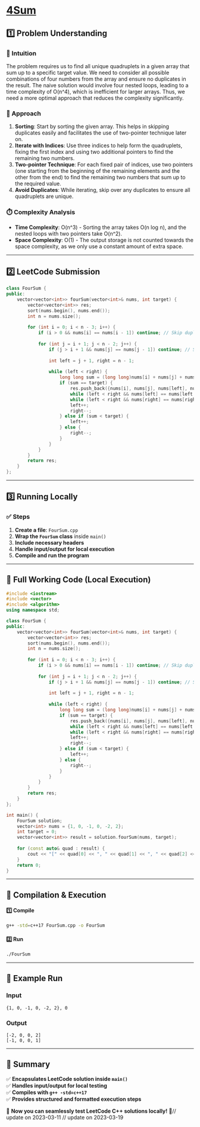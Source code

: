 # **[4Sum](https://leetcode.com/problems/4sum/description/)**  

## **1️⃣ Problem Understanding**  
### **📌 Intuition**  
The problem requires us to find all unique quadruplets in a given array that sum up to a specific target value. We need to consider all possible combinations of four numbers from the array and ensure no duplicates in the result. The naive solution would involve four nested loops, leading to a time complexity of O(n^4), which is inefficient for larger arrays. Thus, we need a more optimal approach that reduces the complexity significantly.

### **🚀 Approach**  
1. **Sorting**: Start by sorting the given array. This helps in skipping duplicates easily and facilitates the use of two-pointer technique later on.
2. **Iterate with Indices**: Use three indices to help form the quadruplets, fixing the first index and using two additional pointers to find the remaining two numbers.
3. **Two-pointer Technique**: For each fixed pair of indices, use two pointers (one starting from the beginning of the remaining elements and the other from the end) to find the remaining two numbers that sum up to the required value. 
4. **Avoid Duplicates**: While iterating, skip over any duplicates to ensure all quadruplets are unique.

### **⏱️ Complexity Analysis**  
- **Time Complexity**: O(n^3) - Sorting the array takes O(n log n), and the nested loops with two pointers take O(n^2).
- **Space Complexity**: O(1) - The output storage is not counted towards the space complexity, as we only use a constant amount of extra space.

---  

## **2️⃣ LeetCode Submission**  
```cpp
class FourSum {
public:
    vector<vector<int>> fourSum(vector<int>& nums, int target) {
        vector<vector<int>> res;
        sort(nums.begin(), nums.end());
        int n = nums.size();
        
        for (int i = 0; i < n - 3; i++) {
            if (i > 0 && nums[i] == nums[i - 1]) continue; // Skip duplicates for the first number
            
            for (int j = i + 1; j < n - 2; j++) {
                if (j > i + 1 && nums[j] == nums[j - 1]) continue; // Skip duplicates for the second number
                
                int left = j + 1, right = n - 1;
                
                while (left < right) {
                    long long sum = (long long)nums[i] + nums[j] + nums[left] + nums[right]; // Use long long to prevent overflow
                    if (sum == target) {
                        res.push_back({nums[i], nums[j], nums[left], nums[right]});
                        while (left < right && nums[left] == nums[left + 1]) left++;  // Skip duplicates for the third number
                        while (left < right && nums[right] == nums[right - 1]) right--; // Skip duplicates for the fourth number
                        left++;
                        right--;
                    } else if (sum < target) {
                        left++;
                    } else {
                        right--;
                    }
                }
            }
        }
        return res;
    }
};
```  

---  

## **3️⃣ Running Locally**  
### **✅ Steps**  
1. **Create a file**: `FourSum.cpp`  
2. **Wrap the `FourSum` class** inside `main()`  
3. **Include necessary headers**  
4. **Handle input/output for local execution**  
5. **Compile and run the program**  

---  

## **📝 Full Working Code (Local Execution)**  
```cpp
#include <iostream>
#include <vector>
#include <algorithm>
using namespace std;

class FourSum {
public:
    vector<vector<int>> fourSum(vector<int>& nums, int target) {
        vector<vector<int>> res;
        sort(nums.begin(), nums.end());
        int n = nums.size();
        
        for (int i = 0; i < n - 3; i++) {
            if (i > 0 && nums[i] == nums[i - 1]) continue; // Skip duplicates for the first number
            
            for (int j = i + 1; j < n - 2; j++) {
                if (j > i + 1 && nums[j] == nums[j - 1]) continue; // Skip duplicates for the second number
                
                int left = j + 1, right = n - 1;
                
                while (left < right) {
                    long long sum = (long long)nums[i] + nums[j] + nums[left] + nums[right]; // Use long long to prevent overflow
                    if (sum == target) {
                        res.push_back({nums[i], nums[j], nums[left], nums[right]});
                        while (left < right && nums[left] == nums[left + 1]) left++;  // Skip duplicates for the third number
                        while (left < right && nums[right] == nums[right - 1]) right--; // Skip duplicates for the fourth number
                        left++;
                        right--;
                    } else if (sum < target) {
                        left++;
                    } else {
                        right--;
                    }
                }
            }
        }
        return res;
    }
};

int main() {
    FourSum solution;
    vector<int> nums = {1, 0, -1, 0, -2, 2};
    int target = 0;
    vector<vector<int>> result = solution.fourSum(nums, target);
    
    for (const auto& quad : result) {
        cout << "[" << quad[0] << ", " << quad[1] << ", " << quad[2] << ", " << quad[3] << "]\n";
    }
    return 0;
}
```  

---  

## **🔧 Compilation & Execution**  
#### **1️⃣ Compile**  
```bash
g++ -std=c++17 FourSum.cpp -o FourSum
```  

#### **2️⃣ Run**  
```bash
./FourSum
```  

---  

## **🎯 Example Run**  
### **Input**  
```
{1, 0, -1, 0, -2, 2}, 0
```  
### **Output**  
```
[-2, 0, 0, 2]
[-1, 0, 0, 1]
```  

---  

## **📌 Summary**  
✅ **Encapsulates LeetCode solution inside `main()`**  
✅ **Handles input/output for local testing**  
✅ **Compiles with `g++ -std=c++17`**  
✅ **Provides structured and formatted execution steps**  

🚀 **Now you can seamlessly test LeetCode C++ solutions locally!** 🚀// update on 2023-03-11
// update on 2023-03-19
